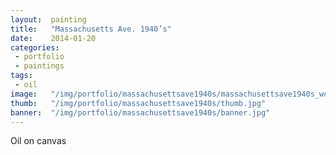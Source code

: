 ```yaml
---
layout:  painting
title:   "Massachusetts Ave. 1940’s"
date:    2014-01-20
categories:
 - portfolio
 - paintings
tags:
 - oil
image:   "/img/portfolio/massachusettsave1940s/massachusettsave1940s_web.jpg"
thumb:   "/img/portfolio/massachusettsave1940s/thumb.jpg"
banner:  "/img/portfolio/massachusettsave1940s/banner.jpg"
---
```


Oil on canvas